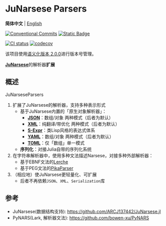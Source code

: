 # JuNarsese Parsers

**简体中文** | [English](https://github.com/ARCJ137442/JuNarseseParsers.jl/blob/main/README-en.md)

[![Conventional Commits](https://img.shields.io/badge/Conventional%20Commits-1.0.0-%23FE5196?logo=conventionalcommits&logoColor=white)](https://conventionalcommits.org)
[![Static Badge](https://img.shields.io/badge/julia-package?logo=julia&label=1.8%2B)](https://julialang.org/)

[![CI status](https://github.com/ARCJ137442/JuNarseseParsers.jl/workflows/CI/badge.svg)](https://github.com/ARCJ137442/JuNarseseParsers.jl/actions/workflows/ci.yml)
[![codecov](https://codecov.io/gh/ARCJ137442/JuNarseseParsers.jl/graph/badge.svg?token=3FF26Y3YJG)](https://codecov.io/gh/ARCJ137442/JuNarseseParsers.jl)

该项目使用[语义化版本 2.0.0](https://semver.org/)进行版本号管理。

[**JuNarsese**](https://github.com/ARCJ137442/JuNarsese.jl)的解析器**扩展**

## 概述

JuNarseseParsers

1. 扩展了JuNarsese的解析器，支持多种表示形式
    - 基于JuNarsese内置的「原生对象解析器」：
      - **[JSON](https://www.json.org/)**：数组/对象 两种模式（后者为默认）
      - **[XML](https://www.xml.com/)**：纯翻译/带优化 两种模式（后者为默认）
      - **[S-Expr](https://zh.wikipedia.org/wiki/S-表达式)**：类Lisp风格的表达式体系
      - **[YAML](https://yaml.org)**：数组/对象 两种模式（后者为默认）
      - **[TOML](https://toml.io)**：仅「数组」单一模式
    - **序列化**：对接Julia自带的序列化系统
2. 在字符串解析器中，使用多种文法描述Narsese，对接多种外部解析器：
    - 基于EBNF文法的[Lerche](https://github.com/jamesrhester/Lerche.jl)
    - 基于PEG文法的[PikaParser](https://github.com/LCSB-BioCore/PikaParser.jl)
3. （相应地）使JuNarsese更轻量化、可扩展
    - 后者不再依赖`JSON`、`XML`、`Serialization`库

## 参考

- JuNarsese(数据结构支持): <https://github.com/ARCJ137442/JuNarsese.jl>
- PyNARS(Lark, 解析器文法): <https://github.com/bowen-xu/PyNARS>
